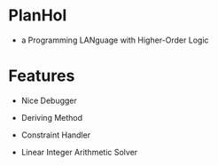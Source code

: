 # PlanHol

- a Programming LANguage with Higher-Order Logic

# Features

- Nice Debugger

- Deriving Method

- Constraint Handler

- Linear Integer Arithmetic Solver
